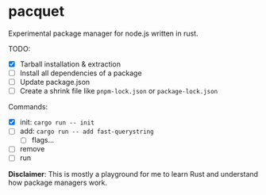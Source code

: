 # pacquet

Experimental package manager for node.js written in rust.

TODO:

- [x] Tarball installation & extraction
- [ ] Install all dependencies of a package
- [ ] Update package.json
- [ ] Create a shrink file like `pnpm-lock.json` or `package-lock.json`

Commands:

- [x] init: `cargo run -- init`
- [ ] add: `cargo run -- add fast-querystring`
  - [ ] flags... 
- [ ] remove
- [ ] run

**Disclaimer**: This is mostly a playground for me to learn Rust and understand how package managers work.
